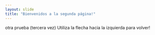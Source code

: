 ```yaml
---
layout: slide
title: "Bienvenidos a la segunda página!"
---
```

otra prueba (tercera vez)
Utiliza la flecha hacia la izquierda para volver!
